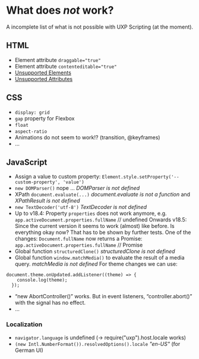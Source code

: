 # What does *not* work?
A incomplete list of what is not possible with UXP Scripting (at the moment).
## HTML
- Element attribute `draggable="true"`
- Element attribute `contenteditable="true"`
- [Unsupported Elements](https://developer.adobe.com/indesign/uxp/uxp/reference-html/General/Unsupported%20Elements/)
- [Unsupported Attributes](https://developer.adobe.com/indesign/uxp/uxp/reference-html/General/Unsupported%20Attributes/)

## CSS
- `display: grid`
- `gap` property for Flexbox
- `float`
- `aspect-ratio`
- Animations do not seem to work!? (transition, @keyframes)
- ...

## JavaScript

- Assign a value to custom property: `Element.style.setProperty('--custom-property', 'value')`
- `new DOMParser()` nope ... *DOMParser is not defined*
- XPath `document.evaluate(...)` *document.evaluate is not a function* and *XPathResult is not defined*
- `new TextDecoder('utf-8')` *TextDecoder is not defined*
- Up to v18.4: Property `properties` does not work anymore, e.g. `app.activeDocument.properties.fullName` // undefined
	Onwards v18.5: Since the current version it seems to work (almost) like before. Is everything okay now? That has to be shown by further tests. One of the changes: `Document.fullName` now returns a Promise: `app.activeDocument.properties.fullName` // Promise
- Global function `structuredClone()` *structuredClone is not defined*
- Global function `window.matchMedia()` to evaluate the result of a media query. *matchMedia is not defined* 
For theme changes we can use:
```
document.theme.onUpdated.addListener((theme) => {
    console.log(theme);
  });
```
- “new AbortController()” works. But in event listeners, “controller.abort()” with the signal has no effect.
- ...

### Localization
- `navigator.language` is undefined (-> require("uxp").host.locale works)
- `(new Intl.NumberFormat()).resolvedOptions().locale` *"en-US"* (for German UI)
